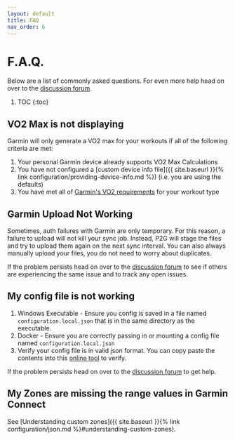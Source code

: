 ```yaml
---
layout: default
title: FAQ
nav_order: 6
---
```


# F.A.Q.

Below are a list of commonly asked questions. For even more help head on over to the [discussion forum](https://github.com/philosowaffle/peloton-to-garmin/discussions).

1. TOC
{:toc}

## VO2 Max is not displaying

Garmin will only generate a VO2 max for your workouts if all of the following criteria are met:

1. Your personal Garmin device already supports VO2 Max Calculations
1. You have not configured a [custom device info file]({{ site.baseurl }}{% link configuration/providing-device-info.md %}) (i.e. you are using the defaults)
1. You have met all of [Garmin's VO2 requirements](https://support.garmin.com/en-SG/?faq=MyIZ05OMpu6wSl95UVUjp7) for your workout type

## Garmin Upload Not Working

Sometimes, auth failures with Garmin are only temporary. For this reason, a failure to upload will not kill your sync job. Instead, P2G will stage the files and try to upload them again on the next sync interval. You can also always manually upload your files, you do not need to worry about duplicates.

If the problem persists head on over to the [discussion forum](https://github.com/philosowaffle/peloton-to-garmin/discussions) to see if others are experiencing the same issue and to track any open issues.

## My config file is not working

1. Windows Executable - Ensure you config is saved in a file named `configuration.local.json` that is in the same directory as the executable.
1. Docker - Ensure you are correctly passing in or mounting a config file named `configuration.local.json`
1. Verify your config file is in valid json format. You can copy paste the contents into this [online tool](https://jsonlint.com/?code=) to verify.

If the problem persists head on over to the [discussion forum](https://github.com/philosowaffle/peloton-to-garmin/discussions) to get help.

## My Zones are missing the range values in Garmin Connect

See [Understanding custom zones]({{ site.baseurl }}{% link configuration/json.md %}#understanding-custom-zones).
